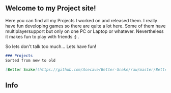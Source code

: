 ## Welcome to my Project site!

Here you can find all my Projects I worked on and released them. I really have fun developing games so there are quite a lot here. Some of them have multiplayersupport but only on one PC or Laptop or whatever. Nevertheless it makes fun to play with friends :) .

So lets don't talk too much... Lets have fun!

```markdown
### Projects
Sorted from new to old

[Better Snake](https://github.com/Asecave/Better-Snake/raw/master/Better%20Snake%201.0.jar)

```

## Info
